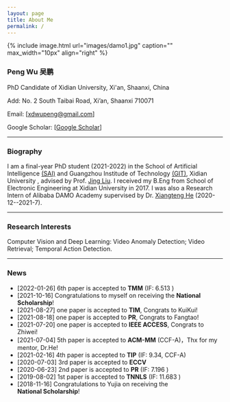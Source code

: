 ```yaml
---
layout: page
title: About Me
permalink: /
---
```


{% include image.html url="images/damo1.jpg" caption="" max_width="10px" align="right" %}

### Peng Wu 吴鹏

PhD Candidate of Xidian University, Xi'an, Shaanxi, China

Add: No. 2 South Taibai Road, Xi’an, Shaanxi 710071

Email: [[xdwupeng@gmail.com](xdwupeng@gmail.com)]

Google Scholar: [[Google Scholar](https://scholar.google.com.hk/citations?user=QkNqUH4AAAAJ&hl=zh-CN)]

---

### Biography

I am a final-year PhD student (2021-2022) in the School of Artificial Intelligence [(SAI)](http://sai.xidian.edu.cn/ ) and Guangzhou Institude of Technology [(GIT)](https://gzyjy.xidian.edu.cn/index.htm), Xidian University , advised by Prof. [Jing Liu](http://web.xidian.edu.cn/liujing/). I received my B.Eng from School of  Electronic Engineering at Xidian University in 2017. I was also a Research Intern of Alibaba DAMO Academy supervised by Dr. [Xiangteng He](https://hexiangteng.github.io/) (2020-12--2021-7).

---

### Research Interests

Computer Vision and Deep Learning: Video Anomaly Detection; Video Retrieval; Temporal Action Detection.

------

### News
+ [2022-01-26]  6th paper is accepted to **TMM** (IF: 6.513 ) 
+ [2021-10-16]  Congratulations to myself on receiving the **National Scholarship**!
+ [2021-08-27]  one paper is accepted to **TIM**, Congrats to KuiKui!
+ [2021-08-18]  one paper is accepted to **PR**, Congrats to Fangtao!
+ [2021-07-20]  one paper is accepted to **IEEE ACCESS**, Congrats to Zhiwei! 
+ [2021-07-04]  5th paper is accepted to **ACM-MM** (CCF-A)，Thx for my mentor, Dr.He! 
+ [2021-02-16]  4th paper is accepted to **TIP** (IF: 9.34, CCF-A) 
+ [2020-07-03]  3rd paper is accepted to **ECCV** 
+ [2020-06-23]  2nd paper is accepted to **PR** (IF: 7.196 )  
+ [2019-08-02]  1st paper is accepted to **TNNLS** (IF: 11.683 )  
+ [2018-11-16]  Congratulations to Yujia on receiving the **National Scholarship**! 

